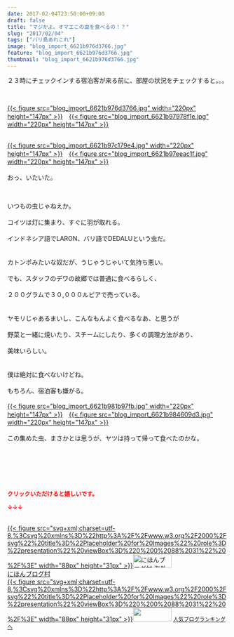 ```yaml
---
date: 2017-02-04T23:50:00+09:00
draft: false
title: "マジかよ。オマエこの虫を食べるの！？"
slug: "2017/02/04"
tags: ["バリ島あれこれ"]
image: "blog_import_6621b976d3766.jpg"
feature: "blog_import_6621b976d3766.jpg"
thumbnail: "blog_import_6621b976d3766.jpg"
---
```

<p>２３時にチェックインする宿泊客が来る前に、部屋の状況をチェックすると。。。</p><p> </p><p><a href="blog_import_6621b97809a38.jpg">{{< figure src="blog_import_6621b976d3766.jpg" width="220px" height="147px" >}}</a>　<a href="blog_import_6621b97a8cdeb.jpg">{{< figure src="blog_import_6621b97978f1e.jpg" width="220px" height="147px" >}}</a></p><p><br/><a href="blog_import_6621b97d2b434.jpg">{{< figure src="blog_import_6621b97c179e4.jpg" width="220px" height="147px" >}}</a>　<a href="blog_import_6621b9800c066.jpg">{{< figure src="blog_import_6621b97eeac1f.jpg" width="220px" height="147px" >}}</a><br/><br/>おっ、いたいた。</p><p> </p><p>いつもの虫じゃねえか。<br/><br/>コイツは灯に集まり、すぐに羽が取れる。<br/><br/>インドネシア語でLARON、バリ語でDEDALUという虫だ。<br/><br/><br/>カトンボみたいな奴だが、うじゃうじゃいて気持ち悪い。<br/><br/>でも、スタッフのデワの故郷では普通に食べるらしく、<br/><br/>２００グラムで３０,０００ルピアで売っている。<br/><br/><br/>ヤモリじゃあるまいし、こんなもんよく食べるなあ、と思うが<br/><br/>野菜と一緒に焼いたり、スチームにしたり、多くの調理方法があり、<br/><br/>美味いらしい。<br/><br/><br/>僕は絶対に食べないけどね。<br/><br/>もちろん、宿泊客も嫌がる。<br/><br/><a href="blog_import_6621b982cc367.jpg">{{< figure src="blog_import_6621b981b97fb.jpg" width="220px" height="147px" >}}</a>　<a href="blog_import_6621b9857135d.jpg">{{< figure src="blog_import_6621b984609d3.jpg" width="220px" height="147px" >}}</a><br/><br/>この集めた虫、まさかとは思うが、ヤツは持って帰って食べたのかな。</p><p> </p><p> </p> <p><font color="#ff0000" size="2"><strong>クリックいただけると嬉しいです。</strong></font></p><p><font color="#ff0000" size="2"><strong>↓↓↓</strong></font></p><p><br/><a href="ranking.html?p_cid=01260127" target="_blank">{{< figure src="svg+xml;charset=utf-8,%3Csvg%20xmlns%3D%22http%3A%2F%2Fwww.w3.org%2F2000%2Fsvg%22%20title%3D%22Placeholder%20for%20Images%22%20role%3D%22presentation%22%20viewBox%3D%220%200%2088%2031%22%20%2F%3E" width="88px" height="31px" >}}<noscript><img alt="にほんブログ村 海外生活ブログ バリ島情報へ" border="0" height="31" src="https://img-proxy.blog-video.jp/images?url=http%3A%2F%2Foverseas.blogmura.com%2Fbali%2Fimg%2Fbali88_31.gif" width="88"></noscript></a><br/><a href="ranking.html?p_cid=01260127" target="_blank">にほんブログ村</a><br/><a href="link.php?1804582" title="人気ブログランキングへ">{{< figure src="svg+xml;charset=utf-8,%3Csvg%20xmlns%3D%22http%3A%2F%2Fwww.w3.org%2F2000%2Fsvg%22%20title%3D%22Placeholder%20for%20Images%22%20role%3D%22presentation%22%20viewBox%3D%220%200%2088%2031%22%20%2F%3E" width="88px" height="31px" >}}<noscript><img border="0" height="31" src="https://blog.with2.net/img/banner/banner_22.gif" width="88"></noscript></a> <a href="link.php?1804582" style="font-size: 12px;">人気ブログランキングへ</a></p>

